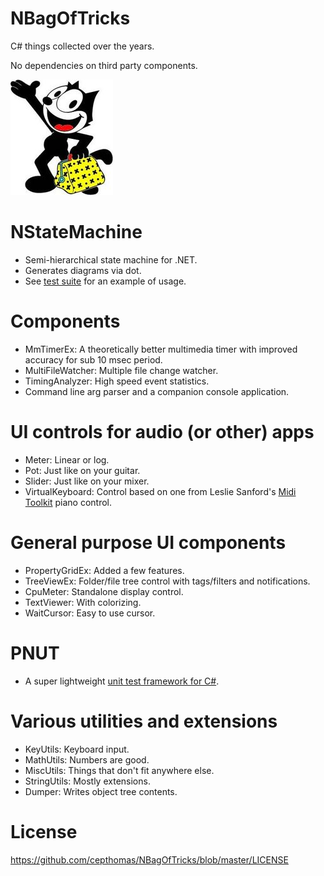 # NBagOfTricks
C# things collected over the years.

No dependencies on third party components.

![logo](https://github.com/cepthomas/NBagOfTricks/blob/master/felix.jpg)

# NStateMachine
- Semi-hierarchical state machine for .NET.
- Generates diagrams via dot.
- See [test suite](https://github.com/cepthomas/NBagOfTricks/blob/master/Test/Test_SM.cs) for an example of usage.

# Components
- MmTimerEx: A theoretically better multimedia timer with improved accuracy for sub 10 msec period.
- MultiFileWatcher: Multiple file change watcher.
- TimingAnalyzer: High speed event statistics.
- Command line arg parser and a companion console application.

# UI controls for audio (or other) apps
- Meter: Linear or log.
- Pot: Just like on your guitar.
- Slider: Just like on your mixer.
- VirtualKeyboard: Control based on one from Leslie Sanford's [Midi Toolkit](https://github.com/tebjan/Sanford.Multimedia.Midi) piano control.

# General purpose UI components
- PropertyGridEx: Added a few features.
- TreeViewEx: Folder/file tree control with tags/filters and notifications.
- CpuMeter: Standalone display control.
- TextViewer: With colorizing.
- WaitCursor: Easy to use cursor.

# PNUT
- A super lightweight [unit test framework for C#](https://github.com/cepthomas/NBagOfTricks/blob/master/Source/PNUT/PNUT.md).

# Various utilities and extensions
- KeyUtils: Keyboard input.
- MathUtils: Numbers are good.
- MiscUtils: Things that don't fit anywhere else.
- StringUtils: Mostly extensions.
- Dumper: Writes object tree contents.

# License
https://github.com/cepthomas/NBagOfTricks/blob/master/LICENSE
